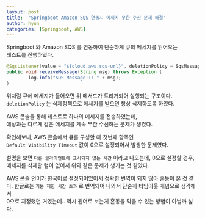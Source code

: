 ```yaml
---
layout: post
title:  "Springboot Amazon SQS 연동시 메세지 무한 수신 문제 해결"
author: hyun
categories: [Springboot, AWS]
---
```

<!-- image: {경로} -->
<!-- rating: {0~5} -->

Springboot 와 Amazon SQS 를 연동하여 단순하게 큐의 메세지를 읽어오는  
테스트를 진행하였다.

``` java
@SqsListener(value = "${cloud.aws.sqs-url}", deletionPolicy = SqsMessageDeletionPolicy.ALWAYS) 
public void receiveMessage(String msg) throws Exception {
        log.info("SQS Message::: " + msg);
}
```

위처럼 큐에 메세지가 들어오면 위 메서드가 트리거되어 실행되는 구조이다.  
`deletionPolicy` 는 삭제정책으로 메세지를 받으면 항상 삭제하도록 하였다.


AWS 콘솔을 통해 테스트로 하나의 메세지를 전송하였는데,  
예상과는 다르게 같은 메세지를 계속 무한 수신하는 문제가 생겼다.


확인해보니, AWS 콘솔에서 큐를 구성할 때 첫번째 항목인  
`Default Visibility Timeout` 값이 0으로 설정되어서 발생한 문제였다.


설명을 보면 `다른 클라이언트에 표시되지 않는 시간` 이라고 나오는데,
0으로 설정할 경우, 메세지를 삭제할 텀이 없어서 위와 같은 문제가 생기는 것 같았다.


AWS 콘솔 언어가 한국어로 설정되어있어서 정확한 번역이 되지 않아 혼동이 온 것 같다.
한글로는 `기본 제한 시간 초과` 로 번역되어 나와서 단순히 타임아웃 개념으로 생각해서  
0으로 지정했던 거였는데.. 역시 원어로 보는게 혼동을 막을 수 있는 방법이 아닐까 싶다. 




